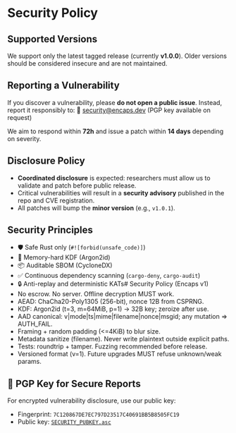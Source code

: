 # Security Policy

## Supported Versions
We support only the latest tagged release (currently 
**v1.0.0**).
Older versions should be considered insecure and are not 
maintained. 

## Reporting a Vulnerability
If you discover a vulnerability, please **do not open a 
public issue**.
Instead, report it responsibly to:
📧 security@encaps.dev (PGP key available on request)

We aim to respond within **72h** and issue a patch within 
**14 days** depending on severity.

## Disclosure Policy
- **Coordinated disclosure** is expected: researchers must 
allow us to validate and patch before public release.
- Critical vulnerabilities will result in a **security 
advisory** published in the repo and CVE registration.
- All patches will bump the **minor version** (e.g., 
`v1.0.1`).

## Security Principles
- 🛡️ Safe Rust only (`#![forbid(unsafe_code)]`)
- 🔑 Memory-hard KDF (Argon2id)
- 📦 Auditable SBOM (CycloneDX)
- ✅ Continuous dependency scanning (`cargo-deny`, 
`cargo-audit`)
- 🔒 Anti-replay and deterministic KATs# 
Security Policy (Encaps 
v1)
- No escrow. No server. Offline decryption MUST work.
- AEAD: ChaCha20-Poly1305 (256-bit), nonce 12B from CSPRNG.
- KDF: Argon2id (t=3, m=64MiB, p=1) -> 32B key; zeroize after use.
- AAD canonical: v|mode|ts|mime|filename|nonce|msgid; any mutation => AUTH_FAIL.
- Framing + random padding (<=4KiB) to blur size.
- Metadata sanitize (filename). Never write plaintext outside explicit paths.
- Tests: roundtrip + tamper. Fuzzing recommended before release.
- Versioned format (v=1). Future upgrades MUST refuse unknown/weak params.
## 🔑 PGP Key for Secure Reports                           

For encrypted vulnerability disclosure, use our public key:

- Fingerprint: `7C120867DE7EC797D23517C40691BB5B8505FC19`
- Public key: [`SECURITY_PUBKEY.asc`](./SECURITY_PUBKEY.asc)
